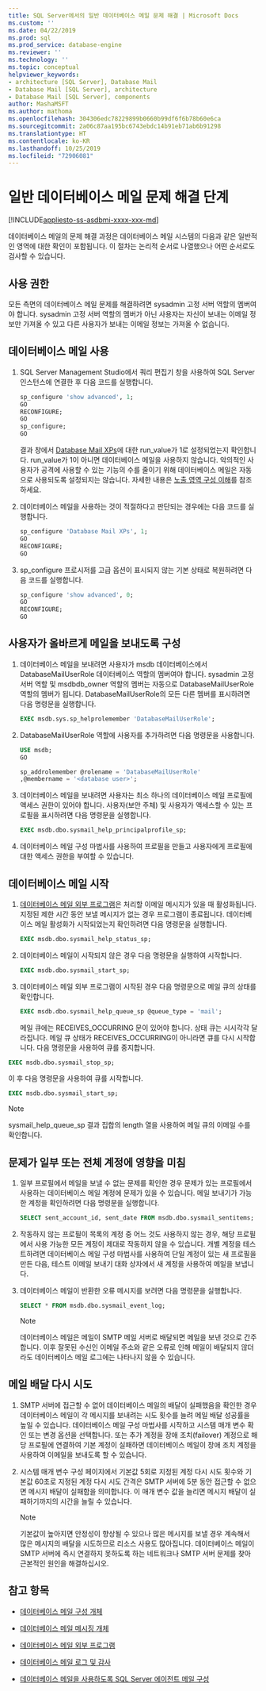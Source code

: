 ```yaml
---
title: SQL Server에서의 일반 데이터베이스 메일 문제 해결 | Microsoft Docs
ms.custom: ''
ms.date: 04/22/2019
ms.prod: sql
ms.prod_service: database-engine
ms.reviewer: ''
ms.technology: ''
ms.topic: conceptual
helpviewer_keywords:
- architecture [SQL Server], Database Mail
- Database Mail [SQL Server], architecture
- Database Mail [SQL Server], components
author: MashaMSFT
ms.author: mathoma
ms.openlocfilehash: 304306edc78229899b0660b99df6f6b78b60e6ca
ms.sourcegitcommit: 2a06c87aa195bc6743ebdc14b91eb71ab6b91298
ms.translationtype: HT
ms.contentlocale: ko-KR
ms.lasthandoff: 10/25/2019
ms.locfileid: "72906081"
---
```

# <a name="general-database-mail-troubleshooting-steps"></a>일반 데이터베이스 메일 문제 해결 단계 
[!INCLUDE[appliesto-ss-asdbmi-xxxx-xxx-md](../../includes/appliesto-ss-asdbmi-xxxx-xxx-md.md)]

데이터베이스 메일의 문제 해결 과정은 데이터베이스 메일 시스템의 다음과 같은 일반적인 영역에 대한 확인이 포함됩니다. 이 절차는 논리적 순서로 나열했으나 어떤 순서로도 검사할 수 있습니다.

## <a name="permissions"></a>사용 권한

모든 측면의 데이터베이스 메일 문제를 해결하려면 sysadmin 고정 서버 역할의 멤버여야 합니다. sysadmin 고정 서버 역할의 멤버가 아닌 사용자는 자신이 보내는 이메일 정보만 가져올 수 있고 다른 사용자가 보내는 이메일 정보는 가져올 수 없습니다.

## <a name="is-database-mail-enabled"></a>데이터베이스 메일 사용

1. SQL Server Management Studio에서 쿼리 편집기 창을 사용하여 SQL Server 인스턴스에 연결한 후 다음 코드를 실행합니다.

    ```sql
    sp_configure 'show advanced', 1; 
    GO
    RECONFIGURE;
    GO
    sp_configure;
    GO
    ```

   결과 창에서 [Database Mail XPs](../../database-engine/configure-windows/database-mail-xps-server-configuration-option.md)에 대한 run_value가 1로 설정되었는지 확인합니다.
   run_value가 1이 아니면 데이터베이스 메일을 사용하지 않습니다. 악의적인 사용자가 공격에 사용할 수 있는 기능의 수를 줄이기 위해 데이터베이스 메일은 자동으로 사용되도록 설정되지는 않습니다. 자세한 내용은 [노출 영역 구성 이해](../security/surface-area-configuration.md)를 참조하세요.

1. 데이터베이스 메일을 사용하는 것이 적절하다고 판단되는 경우에는 다음 코드를 실행합니다.

    ```sql
    sp_configure 'Database Mail XPs', 1; 
    GO
    RECONFIGURE;
    GO
    ```

1. sp_configure 프로시저를 고급 옵션이 표시되지 않는 기본 상태로 복원하려면 다음 코드를 실행합니다.

    ```sql 
    sp_configure 'show advanced', 0; 
    GO
    RECONFIGURE;
    GO
    ```

## <a name="are-users-properly-configured-to-send-mail"></a>사용자가 올바르게 메일을 보내도록 구성

1. 데이터베이스 메일을 보내려면 사용자가 msdb 데이터베이스에서 DatabaseMailUserRole 데이터베이스 역할의 멤버여야 합니다. sysadmin 고정 서버 역할 및 msdbdb_owner 역할의 멤버는 자동으로 DatabaseMailUserRole 역할의 멤버가 됩니다. DatabaseMailUserRole의 모든 다른 멤버를 표시하려면 다음 명령문을 실행합니다.

    ```sql
    EXEC msdb.sys.sp_helprolemember 'DatabaseMailUserRole';
    ```

1. DatabaseMailUserRole 역할에 사용자를 추가하려면 다음 명령문을 사용합니다.

    ```sql
    USE msdb;
    GO
    
    sp_addrolemember @rolename = 'DatabaseMailUserRole'
    ,@membername = '<database user>';
    ```

1. 데이터베이스 메일을 보내려면 사용자는 최소 하나의 데이터베이스 메일 프로필에 액세스 권한이 있어야 합니다. 사용자(보안 주체) 및 사용자가 액세스할 수 있는 프로필을 표시하려면 다음 명령문을 실행합니다.

    ```sql
    EXEC msdb.dbo.sysmail_help_principalprofile_sp;
    ```

1. 데이터베이스 메일 구성 마법사를 사용하여 프로필을 만들고 사용자에게 프로필에 대한 액세스 권한을 부여할 수 있습니다.
 
## <a name="is-database-mail-started"></a>데이터베이스 메일 시작

1. [데이터베이스 메일 외부 프로그램](database-mail-external-program.md)은 처리할 이메일 메시지가 있을 때 활성화됩니다. 지정된 제한 시간 동안 보낼 메시지가 없는 경우 프로그램이 종료됩니다. 데이터베이스 메일 활성화가 시작되었는지 확인하려면 다음 명령문을 실행합니다.

    ```sql
    EXEC msdb.dbo.sysmail_help_status_sp;
    ```
1. 데이터베이스 메일이 시작되지 않은 경우 다음 명령문을 실행하여 시작합니다.

    ```sql
    EXEC msdb.dbo.sysmail_start_sp;
    ```

1. 데이터베이스 메일 외부 프로그램이 시작된 경우 다음 명령문으로 메일 큐의 상태를 확인합니다.

    ```sql
    EXEC msdb.dbo.sysmail_help_queue_sp @queue_type = 'mail';
    ```
  
   메일 큐에는 RECEIVES_OCCURRING 문이 있어야 합니다. 상태 큐는 시시각각 달라집니다. 메일 큐 상태가 RECEIVES_OCCURRING이 아니라면 큐를 다시 시작합니다. 다음 명령문을 사용하여 큐를 중지합니다.
   
```sql
EXEC msdb.dbo.sysmail_stop_sp;
```

이 후 다음 명령문을 사용하여 큐를 시작합니다.

```sql
EXEC msdb.dbo.sysmail_start_sp;
```

  > [!NOTE]
  >  sysmail_help_queue_sp 결과 집합의 length 열을 사용하여 메일 큐의 이메일 수를 확인합니다.

## <a name="do-problems-affect-some-or-all-accounts"></a>문제가 일부 또는 전체 계정에 영향을 미침

1. 일부 프로필에서 메일을 보낼 수 없는 문제를 확인한 경우 문제가 있는 프로필에서 사용하는 데이터베이스 메일 계정에 문제가 있을 수 있습니다. 메일 보내기가 가능한 계정을 확인하려면 다음 명령문을 실행합니다.

    ```sql
    SELECT sent_account_id, sent_date FROM msdb.dbo.sysmail_sentitems;
    ```

1. 작동하지 않는 프로필이 목록의 계정 중 어느 것도 사용하지 않는 경우, 해당 프로필에서 사용 가능한 모든 계정이 제대로 작동하지 않을 수 있습니다. 개별 계정을 테스트하려면 데이터베이스 메일 구성 마법사를 사용하여 단일 계정이 있는 새 프로필을 만든 다음, 테스트 이메일 보내기 대화 상자에서 새 계정을 사용하여 메일을 보냅니다. 
1. 데이터베이스 메일이 반환한 오류 메시지를 보려면 다음 명령문을 실행합니다.

    ```sql
    SELECT * FROM msdb.dbo.sysmail_event_log;
    ```

   > [!NOTE]
   > 데이터베이스 메일은 메일이 SMTP 메일 서버로 배달되면 메일을 보낸 것으로 간주합니다. 이후 잘못된 수신인 이메일 주소와 같은 오류로 인해 메일이 배달되지 않더라도 데이터베이스 메일 로그에는 나타나지 않을 수 있습니다.

## <a name="retry-mail-delivery"></a>메일 배달 다시 시도

1. SMTP 서버에 접근할 수 없어 데이터베이스 메일의 배달이 실패했음을 확인한 경우 데이터베이스 메일이 각 메시지를 보내려는 시도 횟수를 늘려 메일 배달 성공률을 높일 수 있습니다. 데이터베이스 메일 구성 마법사를 시작하고 시스템 매개 변수 확인 또는 변경 옵션을 선택합니다. 또는 추가 계정을 장애 조치(failover) 계정으로 해당 프로필에 연결하여 기본 계정이 실패하면 데이터베이스 메일이 장애 조치 계정을 사용하여 이메일을 보내도록 할 수 있습니다.
1. 시스템 매개 변수 구성 페이지에서 기본값 5회로 지정된 계정 다시 시도 횟수와 기본값 60초로 지정된 계정 다시 시도 간격은 SMTP 서버에 5분 동안 접근할 수 없으면 메시지 배달이 실패함을 의미합니다. 이 매개 변수 값을 늘리면 메시지 배달이 실패하기까지의 시간을 늘릴 수 있습니다.

    > [!NOTE]
    > 기본값이 높아지면 안정성이 향상될 수 있으나 많은 메시지를 보낼 경우 계속해서 많은 메시지의 배달을 시도하므로 리소스 사용도 많아집니다. 데이터베이스 메일이 SMTP 서버에 즉시 연결하지 못하도록 하는 네트워크나 SMTP 서버 문제를 찾아 근본적인 원인을 해결하십시오.



##  <a name="RelatedContent"></a> 참고 항목
  
-   [데이터베이스 메일 구성 개체](../../relational-databases/database-mail/database-mail-configuration-objects.md)  
  
-   [데이터베이스 메일 메시징 개체](../../relational-databases/database-mail/database-mail-messaging-objects.md)  
  
-   [데이터베이스 메일 외부 프로그램](../../relational-databases/database-mail/database-mail-external-program.md)  
  
-   [데이터베이스 메일 로그 및 감사](../../relational-databases/database-mail/database-mail-log-and-audits.md)  
  
-   [데이터베이스 메일을 사용하도록 SQL Server 에이전트 메일 구성](../../relational-databases/database-mail/configure-sql-server-agent-mail-to-use-database-mail.md)  
  
  
  
